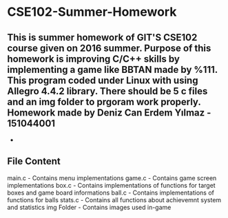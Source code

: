 # CSE102-Summer-Homework
This is summer homework of GIT'S CSE102 course given on 2016 summer. Purpose of this homework is improving C/C++ skills by implementing a game like BBTAN made by %111. This program coded under Linux with using Allegro 4.4.2 library. There should be 5 c files and an img folder to prgoram work properly. Homework made by Deniz Can Erdem Yılmaz - 151044001
-
-
File Content
-
main.c - Contains menu implementations
game.c - Contains game screen implementations
box.c - Contains implementations of functions for target boxes and game board informations
ball.c - Contains implementations of functions for balls
stats.c - Contains all functions about achievemnt system and statistics
img Folder - Contains images used in-game
